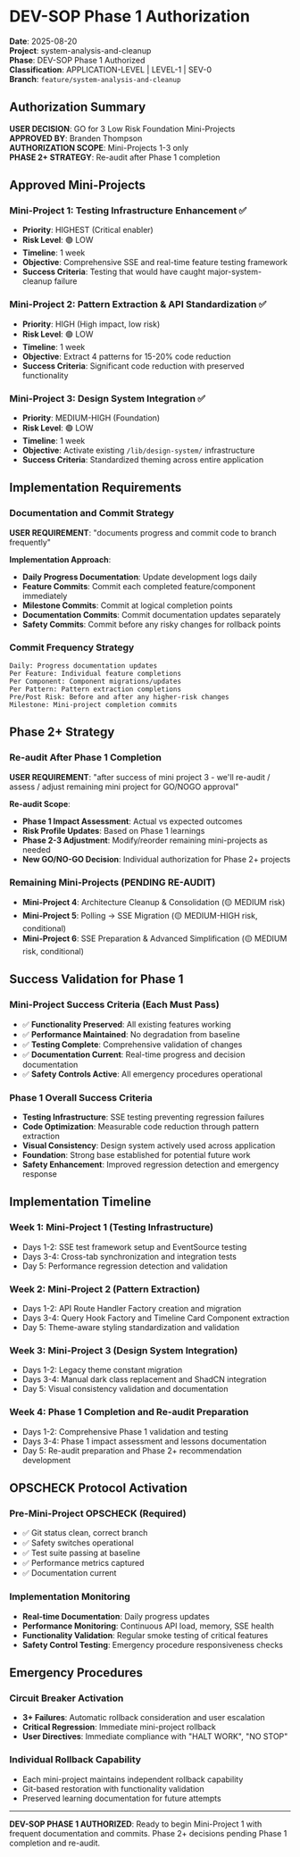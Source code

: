 # DEV-SOP Phase 1 Authorization

**Date**: 2025-08-20  
**Project**: system-analysis-and-cleanup  
**Phase**: DEV-SOP Phase 1 Authorized  
**Classification**: APPLICATION-LEVEL | LEVEL-1 | SEV-0  
**Branch**: `feature/system-analysis-and-cleanup`

## Authorization Summary

**USER DECISION**: GO for 3 Low Risk Foundation Mini-Projects  
**APPROVED BY**: Branden Thompson  
**AUTHORIZATION SCOPE**: Mini-Projects 1-3 only  
**PHASE 2+ STRATEGY**: Re-audit after Phase 1 completion

## Approved Mini-Projects

### Mini-Project 1: Testing Infrastructure Enhancement ✅
- **Priority**: HIGHEST (Critical enabler)
- **Risk Level**: 🟢 LOW
- **Timeline**: 1 week
- **Objective**: Comprehensive SSE and real-time feature testing framework
- **Success Criteria**: Testing that would have caught major-system-cleanup failure

### Mini-Project 2: Pattern Extraction & API Standardization ✅  
- **Priority**: HIGH (High impact, low risk)
- **Risk Level**: 🟢 LOW
- **Timeline**: 1 week
- **Objective**: Extract 4 patterns for 15-20% code reduction
- **Success Criteria**: Significant code reduction with preserved functionality

### Mini-Project 3: Design System Integration ✅
- **Priority**: MEDIUM-HIGH (Foundation)
- **Risk Level**: 🟢 LOW  
- **Timeline**: 1 week
- **Objective**: Activate existing `/lib/design-system/` infrastructure
- **Success Criteria**: Standardized theming across entire application

## Implementation Requirements

### Documentation and Commit Strategy
**USER REQUIREMENT**: "documents progress and commit code to branch frequently"

**Implementation Approach**:
- **Daily Progress Documentation**: Update development logs daily
- **Feature Commits**: Commit each completed feature/component immediately
- **Milestone Commits**: Commit at logical completion points
- **Documentation Commits**: Commit documentation updates separately
- **Safety Commits**: Commit before any risky changes for rollback points

### Commit Frequency Strategy
```
Daily: Progress documentation updates
Per Feature: Individual feature completions
Per Component: Component migrations/updates  
Per Pattern: Pattern extraction completions
Pre/Post Risk: Before and after any higher-risk changes
Milestone: Mini-project completion commits
```

## Phase 2+ Strategy

### Re-audit After Phase 1 Completion
**USER REQUIREMENT**: "after success of mini project 3 - we'll re-audit / assess / adjust remaining mini project for GO/NOGO approval"

**Re-audit Scope**:
- **Phase 1 Impact Assessment**: Actual vs expected outcomes
- **Risk Profile Updates**: Based on Phase 1 learnings
- **Phase 2-3 Adjustment**: Modify/reorder remaining mini-projects as needed
- **New GO/NO-GO Decision**: Individual authorization for Phase 2+ projects

### Remaining Mini-Projects (PENDING RE-AUDIT)
- **Mini-Project 4**: Architecture Cleanup & Consolidation (🟡 MEDIUM risk)
- **Mini-Project 5**: Polling → SSE Migration (🟡 MEDIUM-HIGH risk, conditional)
- **Mini-Project 6**: SSE Preparation & Advanced Simplification (🟡 MEDIUM risk, conditional)

## Success Validation for Phase 1

### Mini-Project Success Criteria (Each Must Pass)
- ✅ **Functionality Preserved**: All existing features working
- ✅ **Performance Maintained**: No degradation from baseline
- ✅ **Testing Complete**: Comprehensive validation of changes
- ✅ **Documentation Current**: Real-time progress and decision documentation
- ✅ **Safety Controls Active**: All emergency procedures operational

### Phase 1 Overall Success Criteria
- **Testing Infrastructure**: SSE testing preventing regression failures
- **Code Optimization**: Measurable code reduction through pattern extraction
- **Visual Consistency**: Design system actively used across application
- **Foundation**: Strong base established for potential future work
- **Safety Enhancement**: Improved regression detection and emergency response

## Implementation Timeline

### Week 1: Mini-Project 1 (Testing Infrastructure)
- Days 1-2: SSE test framework setup and EventSource testing
- Days 3-4: Cross-tab synchronization and integration tests
- Day 5: Performance regression detection and validation

### Week 2: Mini-Project 2 (Pattern Extraction)
- Days 1-2: API Route Handler Factory creation and migration
- Days 3-4: Query Hook Factory and Timeline Card Component extraction
- Day 5: Theme-aware styling standardization and validation

### Week 3: Mini-Project 3 (Design System Integration)
- Days 1-2: Legacy theme constant migration
- Days 3-4: Manual dark class replacement and ShadCN integration
- Day 5: Visual consistency validation and documentation

### Week 4: Phase 1 Completion and Re-audit Preparation
- Days 1-2: Comprehensive Phase 1 validation and testing
- Days 3-4: Phase 1 impact assessment and lessons documentation
- Day 5: Re-audit preparation and Phase 2+ recommendation development

## OPSCHECK Protocol Activation

### Pre-Mini-Project OPSCHECK (Required)
- ✅ Git status clean, correct branch
- ✅ Safety switches operational
- ✅ Test suite passing at baseline
- ✅ Performance metrics captured
- ✅ Documentation current

### Implementation Monitoring
- **Real-time Documentation**: Daily progress updates
- **Performance Monitoring**: Continuous API load, memory, SSE health
- **Functionality Validation**: Regular smoke testing of critical features
- **Safety Control Testing**: Emergency procedure responsiveness checks

## Emergency Procedures

### Circuit Breaker Activation
- **3+ Failures**: Automatic rollback consideration and user escalation
- **Critical Regression**: Immediate mini-project rollback
- **User Directives**: Immediate compliance with "HALT WORK", "NO STOP"

### Individual Rollback Capability
- Each mini-project maintains independent rollback capability
- Git-based restoration with functionality validation
- Preserved learning documentation for future attempts

---

**DEV-SOP PHASE 1 AUTHORIZED**: Ready to begin Mini-Project 1 with frequent documentation and commits. Phase 2+ decisions pending Phase 1 completion and re-audit.